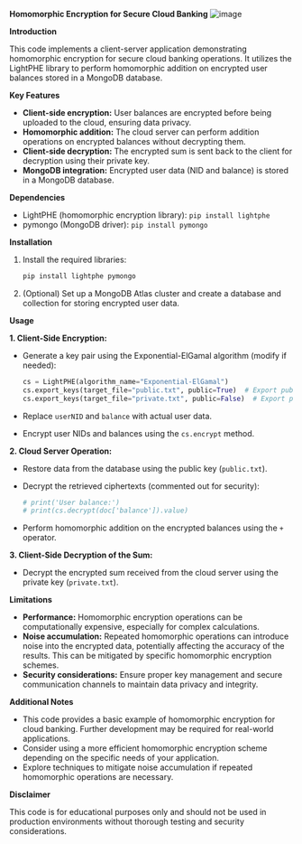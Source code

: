 **Homomorphic Encryption for Secure Cloud Banking**
![image](https://github.com/user-attachments/assets/d77069e7-6eaf-43a0-af66-2687aa9762f3)

**Introduction**

This code implements a client-server application demonstrating homomorphic encryption for secure cloud banking operations. It utilizes the LightPHE library to perform homomorphic addition on encrypted user balances stored in a MongoDB database.

**Key Features**

* **Client-side encryption:** User balances are encrypted before being uploaded to the cloud, ensuring data privacy.
* **Homomorphic addition:** The cloud server can perform addition operations on encrypted balances without decrypting them.
* **Client-side decryption:** The encrypted sum is sent back to the client for decryption using their private key.
* **MongoDB integration:** Encrypted user data (NID and balance) is stored in a MongoDB database.

**Dependencies**

* LightPHE (homomorphic encryption library): `pip install lightphe`
* pymongo (MongoDB driver): `pip install pymongo`

**Installation**

1. Install the required libraries:

   ```bash
   pip install lightphe pymongo
   ```

2. (Optional) Set up a MongoDB Atlas cluster and create a database and collection for storing encrypted user data.

**Usage**

**1. Client-Side Encryption:**

   - Generate a key pair using the Exponential-ElGamal algorithm (modify if needed):

     ```python
     cs = LightPHE(algorithm_name="Exponential-ElGamal")
     cs.export_keys(target_file="public.txt", public=True)  # Export public key
     cs.export_keys(target_file="private.txt", public=False)  # Export private key
     ```

   - Replace `userNID` and `balance` with actual user data.
   - Encrypt user NIDs and balances using the `cs.encrypt` method.

**2. Cloud Server Operation:**

   - Restore data from the database using the public key (`public.txt`).
   - Decrypt the retrieved ciphertexts (commented out for security):

     ```python
     # print('User balance:')
     # print(cs.decrypt(doc['balance']).value)
     ```

   - Perform homomorphic addition on the encrypted balances using the `+` operator.

**3. Client-Side Decryption of the Sum:**

   - Decrypt the encrypted sum received from the cloud server using the private key (`private.txt`).

**Limitations**

* **Performance:** Homomorphic encryption operations can be computationally expensive, especially for complex calculations.
* **Noise accumulation:** Repeated homomorphic operations can introduce noise into the encrypted data, potentially affecting the accuracy of the results. This can be mitigated by specific homomorphic encryption schemes.
* **Security considerations:** Ensure proper key management and secure communication channels to maintain data privacy and integrity.

**Additional Notes**

* This code provides a basic example of homomorphic encryption for cloud banking. Further development may be required for real-world applications.
* Consider using a more efficient homomorphic encryption scheme depending on the specific needs of your application.
* Explore techniques to mitigate noise accumulation if repeated homomorphic operations are necessary.

**Disclaimer**

This code is for educational purposes only and should not be used in production environments without thorough testing and security considerations. 
